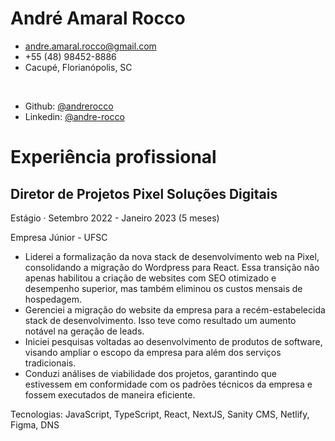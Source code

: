 <div class="header">

# André Amaral Rocco

-   andre.amaral.rocco@gmail.com
-   +55 (48) 98452-8886
-   Cacupé, Florianópolis, SC

<br />

-   Github: <a href="https://github.com/andrerocco" target="_blank">@andrerocco</a>
-   Linkedin: <a href="https://www.linkedin.com/in/andre-rocco/" target="_blank">@andre-rocco</a>

</div>

# Experiência profissional

## Diretor de Projetos <span class="spacer"></span> Pixel Soluções Digitais

<div class="jobType">
<p>Estágio · Setembro 2022 - Janeiro 2023 (5 meses)</p>
<p>Empresa Júnior - UFSC</p>
</div>

-   Liderei a formalização da nova stack de desenvolvimento web na Pixel, consolidando a migração do Wordpress para
    React. Essa transição não apenas habilitou a criação de websites com SEO otimizado e desempenho superior, mas também
    eliminou os custos mensais de hospedagem.
-   Gerenciei a migração do website da empresa para a recém-estabelecida stack de desenvolvimento. Isso teve como
    resultado um aumento notável na geração de leads.
-   Iniciei pesquisas voltadas ao desenvolvimento de produtos de software, visando ampliar o escopo da empresa para além
    dos serviços tradicionais.
-   Conduzi análises de viabilidade dos projetos, garantindo que estivessem em conformidade com os padrões técnicos da
    empresa e fossem executados de maneira eficiente.

Tecnologias: JavaScript, TypeScript, React, NextJS, Sanity CMS, Netlify, Figma, DNS
